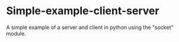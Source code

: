 # Simple-example-client-server
A simple example of a server and client in python using the "socket" module. 
